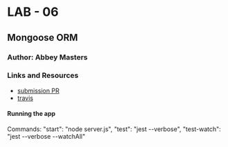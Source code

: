 # LAB - 06

## Mongoose ORM
### Author: Abbey Masters

### Links and Resources
* [submission PR]()
* [travis]()

#### Running the app
Commands:
    "start": "node server.js",
    "test": "jest --verbose",
    "test-watch": "jest --verbose --watchAll"
  



